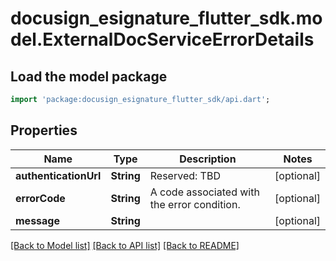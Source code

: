# docusign_esignature_flutter_sdk.model.ExternalDocServiceErrorDetails

## Load the model package
```dart
import 'package:docusign_esignature_flutter_sdk/api.dart';
```

## Properties
Name | Type | Description | Notes
------------ | ------------- | ------------- | -------------
**authenticationUrl** | **String** | Reserved: TBD | [optional] 
**errorCode** | **String** | A code associated with the error condition. | [optional] 
**message** | **String** |  | [optional] 

[[Back to Model list]](../README.md#documentation-for-models) [[Back to API list]](../README.md#documentation-for-api-endpoints) [[Back to README]](../README.md)


